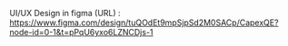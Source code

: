 UI/UX Design in figma (URL) : https://www.figma.com/design/tuQOdEt9mpSjpSd2M0SACp/CapexQE?node-id=0-1&t=pPqU6yxo6LZNCDjs-1
